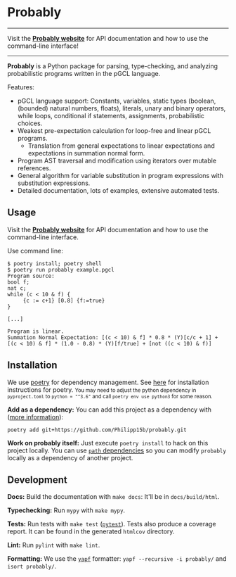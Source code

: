 # Probably

---

Visit the **[Probably website](https://philipp15b.github.io/probably/)** for API documentation and how to use the command-line interface!

---

**Probably** is a Python package for parsing, type-checking, and analyzing probabilistic programs written in the pGCL language.

Features:

* pGCL language support: Constants, variables, static types (boolean, (bounded) natural numbers, floats), literals, unary and binary operators, while loops, conditional if statements, assignments, probabilistic choices.
* Weakest pre-expectation calculation for loop-free and linear pGCL programs.
    * Translation from general expectations to linear expectations and expectations in summation normal form.
* Program AST traversal and modification using iterators over mutable references.
* General algorithm for variable substitution in program expressions with substitution expressions.
* Detailed documentation, lots of examples, extensive automated tests.

## Usage

Visit the **[Probably website](https://philipp15b.github.io/probably/)** for API documentation and how to use the command-line interface.

Use command line:
```
$ poetry install; poetry shell
$ poetry run probably example.pgcl
Program source:
bool f;
nat c;
while (c < 10 & f) {
     {c := c+1} [0.8] {f:=true}
}

[...]

Program is linear.
Summation Normal Expectation: [(c < 10) & f] * 0.8 * (Y)[c/c + 1] + [(c < 10) & f] * (1.0 - 0.8) * (Y)[f/true] + [not ((c < 10) & f)]
```

## Installation

We use [poetry](https://github.com/python-poetry/poetry) for dependency management.
See [here](https://python-poetry.org/docs/) for installation instructions for poetry.
<small>You may need to adjust the python dependency in `pyproject.toml` to `python = "^3.6"` and call `poetry env use python3` for some reason.</small>

**Add as a dependency:**
You can add this project as a dependency with ([more information](https://python-poetry.org/docs/dependency-specification/#git-dependencies)):
```
poetry add git+https://github.com/Philipp15b/probably.git
```

**Work on probably itself:**
Just execute `poetry install` to hack on this project locally.
You can use [`path` dependencies](https://python-poetry.org/docs/dependency-specification/#path-dependencies) so you can modify `probably` locally as a dependency of another project.

## Development

**Docs:** Build the documentation with `make docs`: It'll be in `docs/build/html`.

**Typechecking:** Run `mypy` with `make mypy`.

**Tests:** Run tests with `make test` ([`pytest`](https://docs.pytest.org/en/latest/)).
Tests also produce a coverage report. It can be found in the generated `htmlcov` directory.

**Lint:** Run `pylint` with `make lint`.

**Formatting:** We use the [`yapf`](https://github.com/google/yapf) formatter: `yapf --recursive -i probably/` and `isort probably/`.
